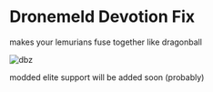# Dronemeld Devotion Fix

makes your lemurians fuse together like dragonball

![dbz](https://static1.srcdn.com/wordpress/wp-content/uploads/2017/10/DBZ-Fusion-Goku-and-Piccolo-Featured.jpg?q=50&fit=contain&w=1140&h=&dpr=1.5)

modded elite support will be added soon (probably)